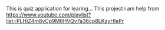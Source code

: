 This is quiz application for learing...
This project i am help from https://www.youtube.com/playlist?list=PLHiZ4m8vCp9M6HVQv7a36cp8LKzyHIePr

